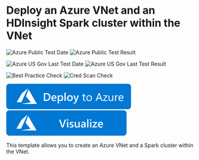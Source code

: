 # Deploy an Azure VNet and an HDInsight Spark cluster within the VNet

![Azure Public Test Date](https://azurequickstartsservice.blob.core.windows.net/badges/101-hdinsight-spark-linux-vnet/PublicLastTestDate.svg)
![Azure Public Test Result](https://azurequickstartsservice.blob.core.windows.net/badges/101-hdinsight-spark-linux-vnet/PublicDeployment.svg)

![Azure US Gov Last Test Date](https://azurequickstartsservice.blob.core.windows.net/badges/101-hdinsight-spark-linux-vnet/FairfaxLastTestDate.svg)
![Azure US Gov Last Test Result](https://azurequickstartsservice.blob.core.windows.net/badges/101-hdinsight-spark-linux-vnet/FairfaxDeployment.svg)

![Best Practice Check](https://azurequickstartsservice.blob.core.windows.net/badges/101-hdinsight-spark-linux-vnet/BestPracticeResult.svg)
![Cred Scan Check](https://azurequickstartsservice.blob.core.windows.net/badges/101-hdinsight-spark-linux-vnet/CredScanResult.svg)

[![Deploy To Azure](https://raw.githubusercontent.com/Azure/azure-quickstart-templates/master/1-CONTRIBUTION-GUIDE/images/deploytoazure.svg?sanitize=true)](https://portal.azure.com/#create/Microsoft.Template/uri/https%3A%2F%2Fraw.githubusercontent.com%2FAzure%2Fazure-quickstart-templates%2Fmaster%2F101-hdinsight-spark-linux-vnet%2Fazuredeploy.json)
[![Visualize](https://raw.githubusercontent.com/Azure/azure-quickstart-templates/master/1-CONTRIBUTION-GUIDE/images/visualizebutton.svg?sanitize=true)](http://armviz.io/#/?load=https%3A%2F%2Fraw.githubusercontent.com%2FAzure%2Fazure-quickstart-templates%2Fmaster%2F101-hdinsight-spark-linux-vnet%2Fazuredeploy.json)

This template allows you to create an Azure VNet and a Spark cluster within the
VNet.
